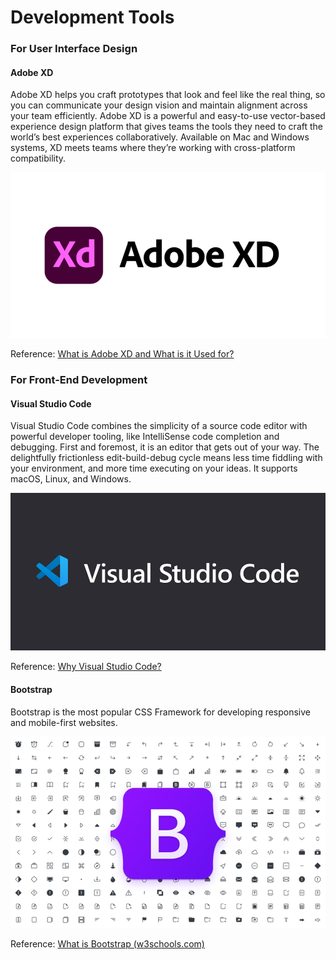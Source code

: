 # Development Tools

### For User Interface Design

#### Adobe XD

Adobe XD helps you craft prototypes that look and feel like the real thing, so you can communicate your design vision and maintain alignment across your team efficiently. Adobe XD is a powerful and easy-to-use vector-based experience design platform that gives teams the tools they need to craft the world’s best experiences collaboratively. Available on Mac and Windows systems, XD meets teams where they’re working with cross-platform compatibility.

![Adobe XD](../../../.gitbook/assets/image.png)

Reference: [What is Adobe XD and What is it Used for?](https://www.adobe.com/th\_en/products/xd/learn/get-started/what-is-adobe-xd-used-for.html)

### For Front-End Development

#### Visual Studio Code

Visual Studio Code combines the simplicity of a source code editor with powerful developer tooling, like IntelliSense code completion and debugging. First and foremost, it is an editor that gets out of your way. The delightfully frictionless edit-build-debug cycle means less time fiddling with your environment, and more time executing on your ideas. It supports macOS, Linux, and Windows.

![Visual Studio Code](<../../../.gitbook/assets/image (1) (1) (1).png>)

Reference: [Why Visual Studio Code?](https://code.visualstudio.com/docs/editor/whyvscode)

#### Bootstrap

Bootstrap is the most popular CSS Framework for developing responsive and mobile-first websites.

![Bootstrap 5](<../../../.gitbook/assets/image (2) (1).png>)

Reference: [What is Bootstrap (w3schools.com)](https://www.w3schools.com/whatis/whatis\_bootstrap.asp)
